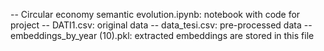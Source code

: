 -- Circular economy semantic evolution.ipynb: notebook with code for project
-- DATI1.csv: original data
-- data_tesi.csv: pre-processed data
-- embeddings_by_year (10).pkl: extracted embeddings are stored in this file
